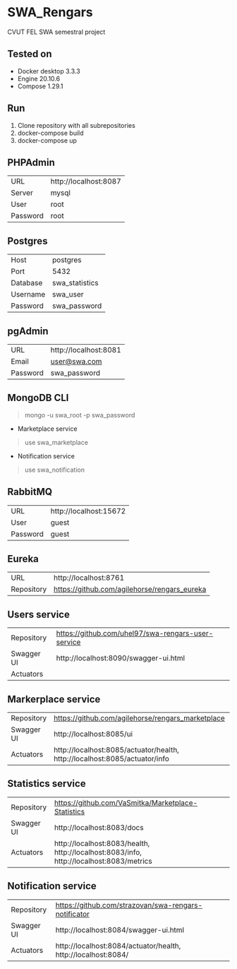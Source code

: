 # SWA_Rengars
CVUT FEL SWA semestral project

## Tested on
* Docker desktop 3.3.3
* Engine 20.10.6
* Compose 1.29.1

## Run
1. Clone repository with all subrepositories
1. docker-compose build
1. docker-compose up

## PHPAdmin
| | |
|-|-|
|URL | http://localhost:8087 |
|Server | mysql |
|User | root |
|Password | root |

## Postgres
| | |
|-|-|
| Host | postgres |
| Port | 5432 |
| Database | swa_statistics |
| Username | swa_user |
| Password | swa_password |

## pgAdmin
| | |
|-|-|
| URL | http://localhost:8081 |
| Email | user@swa.com |
| Password | swa_password |

## MongoDB CLI
> mongo -u swa_root -p swa_password
*  Marketplace service
> use swa_marketplace
* Notification service
> use swa_notification

## RabbitMQ
| | |
|-|-|
| URL | http://localhost:15672 |
| User | guest |
| Password | guest |

## Eureka
| | |
|-|-|
| URL | http://localhost:8761 |
| Repository | https://github.com/agilehorse/rengars_eureka |

## Users service
| | |
|-|-|
| Repository | https://github.com/uhel97/swa-rengars-user-service |
| Swagger UI | http://localhost:8090/swagger-ui.html |
| Actuators | |

## Markerplace service
| | |
|-|-|
| Repository | https://github.com/agilehorse/rengars_marketplace |
| Swagger UI | http://localhost:8085/ui |
| Actuators |  http://localhost:8085/actuator/health, http://localhost:8085/actuator/info |

## Statistics service
| | |
|-|-|
| Repository | https://github.com/VaSmitka/Marketplace-Statistics |
| Swagger UI | http://localhost:8083/docs |
| Actuators | http://localhost:8083/health, http://localhost:8083/info, http://localhost:8083/metrics |

## Notification service
| | |
|-|-|
| Repository | https://github.com/strazovan/swa-rengars-notificator |
| Swagger UI | http://localhost:8084/swagger-ui.html |
| Actuators | http://localhost:8084/actuator/health, http://localhost:8084/| actuator/info |
